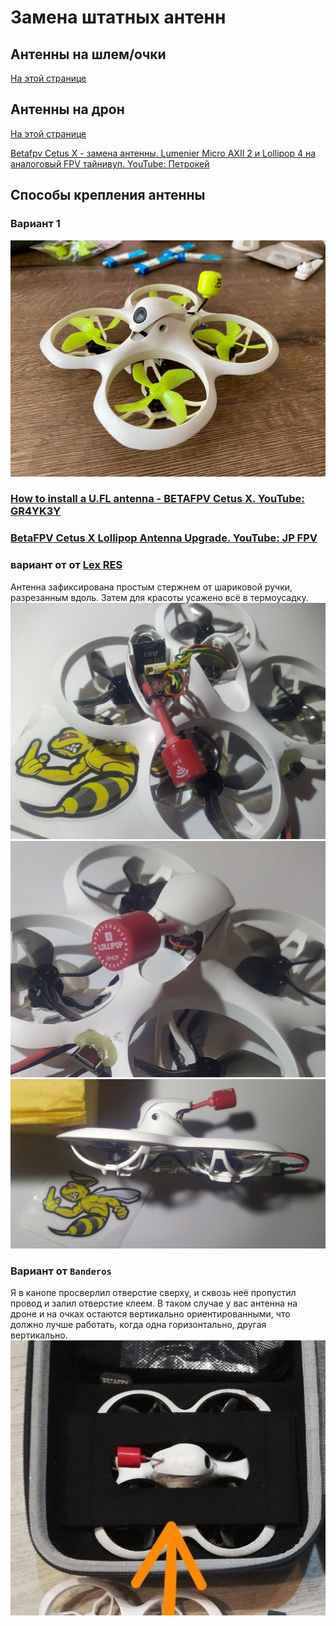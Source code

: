 # Замена штатных антенн

## Антенны на шлем/очки 
[На этой странице](./../../../../15_Шлемы_Очки/20_Антенны_на_аналог.md)

## Антенны на дрон
[На этой странице](./../../../20_VTX/Антенны_на_аналог.md)

[Betafpv Cetus X - замена антенны. Lumenier Micro AXII 2 и Lollipop 4 на аналоговый FPV тайнивуп. YouTube: Петрокей](https://www.youtube.com/watch?v=G2w1dMCCnoc)

## Способы крепления антенны

### Вариант 1
![](CetusX_Foxeer.jpg)

### [How to install a U.FL antenna - BETAFPV Cetus X. YouTube: GR4YK3Y](https://www.youtube.com/watch?v=ErxKLmwsnYQ)

### [BetaFPV Cetus X Lollipop Antenna Upgrade. YouTube: JP FPV](https://www.youtube.com/shorts/JutsAVWGMDE)


### вариант от от [Lex RES](https://t.me/meganoobe)
Антенна зафиксирована простым стержнем от шариковой ручки, разрезанным вдоль. Затем для красоты усажено всё в термоусадку.  
![](Antenna2.jpg)  
![](Antenna3.jpg)  
![](Antenna1.jpg)  
 
### Вариант от `Banderos`
Я в канопе просверлил отверстие сверху, и сквозь неё пропустил провод и залил отверстие клеем. В таком случае у вас антенна на дроне и на очках остаются вертикально ориентированными, что должно лучше работать, когда одна горизонтально, другая вертикально.  
![](AntennaBanderos.jpg)  
